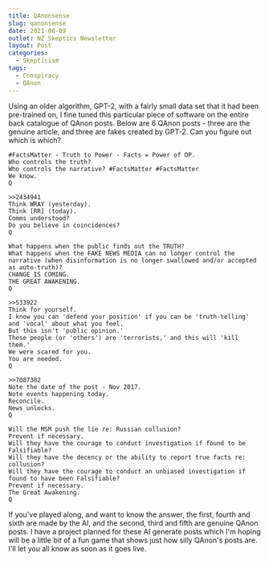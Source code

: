 ```yaml
---
title: QAnonsense
slug: qanonsense
date: 2021-08-09
outlet: NZ Skeptics Newsletter
layout: Post
categories:
  - Skepticism
tags:
  - Conspiracy
  - QAnon
---
```


Using an older algorithm, GPT-2, with a fairly small data set that it had been pre-trained on, I fine tuned this particular piece of software on the entire back catalogue of QAnon posts. Below are 6 QAnon posts - three are the genuine article, and three are fakes created by GPT-2. Can you figure out which is which?

<!-- more -->

```
#FactsMatter - Truth to Power - Facts = Power of OP.
Who controls the truth?
Who controls the narrative? #FactsMatter #FactsMatter
We know.
Q
```

```
>>2434941
Think WRAY (yesterday).
Think [RR] (today).
Comms understood?
Do you believe in coincidences?
Q
```

```
What happens when the public finds out the TRUTH?
What happens when the FAKE NEWS MEDIA can no longer control the narrative (when disinformation is no longer swallowed and/or accepted as auto-truth)?
CHANGE IS COMING.
THE GREAT AWAKENING.
Q
```

```
>>533922
Think for yourself.
I know you can 'defend your position' if you can be 'truth-telling' and 'vocal' about what you feel.
But this isn't 'public opinion.'
These people (or 'others') are 'terrorists,' and this will 'kill them.'
We were scared for you.
You are needed.
Q
```

```
>>7087382
Note the date of the post - Nov 2017.
Note events happening today.
Reconcile.
News unlocks.
Q
```

```
Will the MSM push the lie re: Russian collusion?
Prevent if necessary.
Will they have the courage to conduct investigation if found to be Falsifiable?
Will they have the decency or the ability to report true facts re: collusion?
Will they have the courage to conduct an unbiased investigation if found to have been Falsifiable?
Prevent if necessary.
The Great Awakening.
Q
```

If you've played along, and want to know the answer, the first, fourth and sixth are made by the AI, and the second, third and fifth are genuine QAnon posts. I have a project planned for these AI generate posts which I'm hoping will be a little bit of a fun game that shows just how silly QAnon's posts are. I'll let you all know as soon as it goes live.
